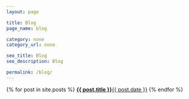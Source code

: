 ```yaml
---
layout: page

title: Blog
page_name: blog

category: none
category_url: none

seo_title: Blog
seo_description: Blog

permalink: /blog/
---
```


{% for post in site.posts %}
<a class="post-list-item" href="{{ post.url }}"><strong>{{ post.title }}</strong><date>{{ post.date }}</date></a>
{% endfor %}